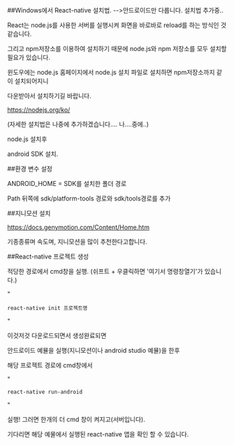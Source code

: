 ##Windows에서 React-native 설치법.  -->안드로이드만 다룹니다.  설치법 추가중..

React는 node.js를 사용한 서버를 실행시켜 화면을 바로바로 reload를 하는 방식인 것 같습니다.

그리고 npm저장소를 이용하여 설치하기 때문에 node.js와 npm 저장소를 모두 설치할 필요가 있습니다.

윈도우에는 node.js 홈페이지에서 node.js 설치 파일로 설치하면 npm저장소까지 같이 설치되어지니

다운받아서 설치하기길 바랍니다.

https://nodejs.org/ko/

(자세한 설치법은 나중에 추가하겠습니다.... 나....중에..)

node.js 설치후

android SDK 설치.



##환경 변수 설정

ANDROID_HOME = SDK를 설치한 폴더 경로

Path 뒤쪽에 sdk/platform-tools 경로와 sdk/tools경로를 추가



##지니모션 설치

https://docs.genymotion.com/Content/Home.htm

기종종류며 속도며, 지니모션을 많이 추천한다고합니다.


##React-native 프로젝트 생성

적당한 경로에서 cmd창을 실행. (쉬프트 + 우클릭하면 '여기서 명령창열기'가 있습니다.)

"

	react-native init 프로젝트명

"

이것저것 다운로드되면서 생성완료되면

안드로이드 예뮬을 실행(지니모션이나 android studio 예뮬)을 한후 

해당 프로젝트 경로에 cmd창에서

"

	react-native run-android

"

실행!  그러면 한개의 더 cmd 창이 켜지고(서버입니다).

기다리면 해당 예물에서 실행된 react-native 앱을 확인 할 수 있습니다.